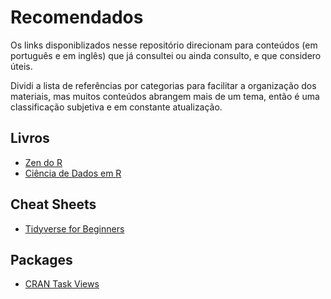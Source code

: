 # Recomendados

Os links disponiblizados nesse repositório direcionam para conteúdos (em português e em inglês) que 
já consultei ou ainda consulto, e que considero úteis.

Dividi a lista de referências por categorias para facilitar a organização dos materiais, mas muitos
conteúdos abrangem mais de um tema, então é uma classificação subjetiva e em constante atualização.

## Livros

- [Zen do R](https://curso-r.github.io/zen-do-r/index.html)
- [Ciência de Dados em R](https://livro.curso-r.com/index.html)

## Cheat Sheets

- [Tidyverse for Beginners](https://datacamp-community-prod.s3.amazonaws.com/e63a8f6b-2aa3-4006-89e0-badc294b179c)

## Packages

- [CRAN Task Views](https://cran.r-project.org/web/views/)
